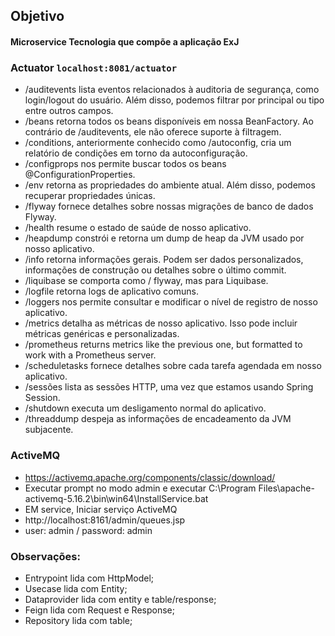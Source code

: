 ## Objetivo

#### Microservice Tecnologia que compõe a aplicação ExJ

### Actuator `localhost:8081/actuator`

* /auditevents lista eventos relacionados à auditoria de segurança, como login/logout do usuário. Além disso, podemos filtrar por principal ou tipo entre outros campos.
* /beans retorna todos os beans disponíveis em nossa BeanFactory. Ao contrário de /auditevents, ele não oferece suporte à filtragem.
* /conditions, anteriormente conhecido como /autoconfig, cria um relatório de condições em torno da autoconfiguração.
* /configprops nos permite buscar todos os beans @ConfigurationProperties.
* /env retorna as propriedades do ambiente atual. Além disso, podemos recuperar propriedades únicas.
* /flyway fornece detalhes sobre nossas migrações de banco de dados Flyway.
* /health resume o estado de saúde de nosso aplicativo.
* /heapdump constrói e retorna um dump de heap da JVM usado por nosso aplicativo.
* /info retorna informações gerais. Podem ser dados personalizados, informações de construção ou detalhes sobre o último commit.
* /liquibase se comporta como / flyway, mas para Liquibase.
* /logfile retorna logs de aplicativo comuns.
* /loggers nos permite consultar e modificar o nível de registro de nosso aplicativo.
* /metrics detalha as métricas de nosso aplicativo. Isso pode incluir métricas genéricas e personalizadas.
* /prometheus returns metrics like the previous one, but formatted to work with a Prometheus server.
* /scheduletasks fornece detalhes sobre cada tarefa agendada em nosso aplicativo.
* /sessões lista as sessões HTTP, uma vez que estamos usando Spring Session.
* /shutdown executa um desligamento normal do aplicativo.
* /threaddump despeja as informações de encadeamento da JVM subjacente.

### ActiveMQ

* https://activemq.apache.org/components/classic/download/
* Executar prompt no modo admin e executar
  C:\Program Files\apache-activemq-5.16.2\bin\win64\InstallService.bat
* EM service, Iniciar serviço ActiveMQ  
* http://localhost:8161/admin/queues.jsp
* user: admin / password: admin

### Observações:

* Entrypoint lida com HttpModel;
* Usecase lida com Entity;
* Dataprovider lida com entity e table/response;
* Feign lida com Request e Response;
* Repository lida com table;